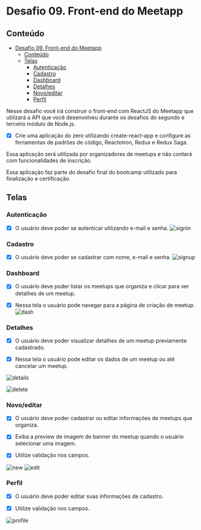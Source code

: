 # Desafio 09. Front-end do Meetapp

## Conteúdo
- [Desafio 09. Front-end do Meetapp](#desafio-09-front-end-do-meetapp)
  - [Conteúdo](#conte%c3%bado)
  - [Telas](#telas)
    - [Autenticação](#autentica%c3%a7%c3%a3o)
    - [Cadastro](#cadastro)
    - [Dashboard](#dashboard)
    - [Detalhes](#detalhes)
    - [Novo/editar](#novoeditar)
    - [Perfil](#perfil)

Nesse desafio você irá construir o front-end com ReactJS do Meetapp que utilizará a API que você desenvolveu durante os desafios do segundo e terceiro módulo de Node.js.

- [x] Crie uma aplicação do zero utilizando create-react-app e configure as ferramentas de padrões de código, Reactotron, Redux e Redux Saga.

Essa aplicação será utilizada por organizadores de meetups e não contará com funcionalidades de inscrição.

Essa aplicação faz parte do desafio final do bootcamp utilizado para finalização e certificação.

## Telas

### Autenticação
- [x] O usuário deve poder se autenticar utilizando e-mail e senha.
![signin](src/assets/README/signin.png)

### Cadastro

- [x] O usuário deve poder se cadastrar com nome, e-mail e senha.
![signup](src/assets/README/signup.png)

### Dashboard

- [x] O usuário deve poder listar os meetups que organiza e clicar para ver detalhes de um meetup.

- [x] Nessa tela o usuário pode navegar para a página de criação de meetup.
![dash](src/assets/README/dash.png)

### Detalhes

- [x] O usuário deve poder visualizar detalhes de um meetup previamente cadastrado.

- [x] Nessa tela o usuário pode editar os dados de um meetup ou até cancelar um meetup.

![details](src/assets/README/details.png)

![delete](src/assets/README/delete.png)

### Novo/editar

- [x] O usuário deve poder cadastrar ou editar informações de meetups que organiza.

- [x] Exiba a preview de imagem de banner do meetup quando o usuário selecionar uma imagem.

- [x] Utilize validação nos campos.

![new](src/assets/README/new.png)
![edit](src/assets/README/edit.png)
### Perfil

- [x] O usuário deve poder editar suas informações de cadastro.

- [x] Utilize validação nos campos.

![profile](src/assets/README/profile.png)
